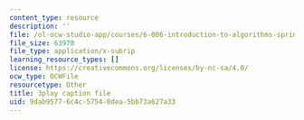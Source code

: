```yaml
---
content_type: resource
description: ''
file: /ol-ocw-studio-app/courses/6-006-introduction-to-algorithms-spring-2020/9dab95776c4c57548dea5bb73a627a33_76dhtgZt38A.vtt
file_size: 63970
file_type: application/x-subrip
learning_resource_types: []
license: https://creativecommons.org/licenses/by-nc-sa/4.0/
ocw_type: OCWFile
resourcetype: Other
title: 3play caption file
uid: 9dab9577-6c4c-5754-8dea-5bb73a627a33
---
```

